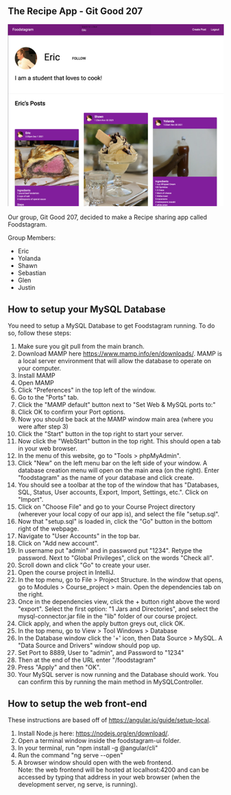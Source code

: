 ## The Recipe App - Git Good 207
![alt The Foodstagram UI.](./public/ui-example.png)

Our group, Git Good 207, decided to make a Recipe sharing app called Foodstagram.

Group Members:
- Eric
- Yolanda
- Shawn
- Sebastian
- Glen
- Justin

## How to setup your MySQL Database

You need to setup a MySQL Database to get Foodstagram running. To do so, follow these steps:  
1. Make sure you git pull from the main branch.
2. Download MAMP here https://www.mamp.info/en/downloads/. MAMP is a local server environment that will allow the database to operate on your computer.
3. Install MAMP
4. Open MAMP
5. Click "Preferences" in the top left of the window.
6. Go to the "Ports" tab.
7. Click the "MAMP default" button next to "Set Web & MySQL ports to:"
8. Click OK to confirm your Port options.
9. Now you should be back at the MAMP window main area (where you were after step 3)
10. Click the "Start" button in the top right to start your server.
11. Now click the "WebStart" button in the top right. This should open a tab in your web browser.
12. In the menu of this website, go to "Tools > phpMyAdmin".
13. Click "New" on the left menu bar on the left side of your window. A database creation menu will open on the main area (on the right). Enter "foodstagram" as the name of your database and click create.
14. You should see a toolbar at the top of the window that has "Databases, SQL, Status, User accounts, Export, Import, Settings, etc.". Click on "Import".
15. Click on "Choose File" and go to your Course Project directory (wherever your local copy of our app is), and select the file "setup.sql".
16. Now that "setup.sql" is loaded in, click the "Go" button in the bottom right of the webpage.
17. Navigate to "User Accounts" in the top bar.
18. Click on "Add new account".
19. In username put "admin" and in password put "1234". Retype the password. Next to "Global Privileges", click on the words "Check all".
20. Scroll down and click "Go" to create your user.
21. Open the course project in IntelliJ.
22. In the top menu, go to File > Project Structure. In the window that opens, go to Modules > Course_project > main. Open the dependencies tab on the right.
23. Once in the dependencies view, click the + button right above the word "export". Select the first option: "1 Jars and Directories", and select the mysql-connector.jar file in the "lib" folder of our course project.
24. Click apply, and when the apply button greys out, click OK.
25. In the top menu, go to View > Tool Windows > Database
26. In the Database window click the '+' icon, then Data Source > MySQL. A "Data Source and Drivers" window should pop up.
27. Set Port to 8889, User to "admin", and Password to "1234"
28. Then at the end of the URL enter "/foodstagram"
29. Press "Apply" and then "OK".
30. Your MySQL server is now running and the Database should work. You can confirm this by running the main method in MySQLController.

## How to setup the web front-end
These instructions are based off of https://angular.io/guide/setup-local.
1. Install Node.js here: https://nodejs.org/en/download/.  
1. Open a terminal window inside the foodstagram-ui folder.  
2. In your terminal, run "npm install -g @angular/cli"  
3. Run the command "ng serve --open"  
4. A browser window should open with the web frontend.  
Note: the web frontend will be hosted at localhost:4200 and can be accessed by typing that address in your web browser (when the development server, ng serve, is running).

